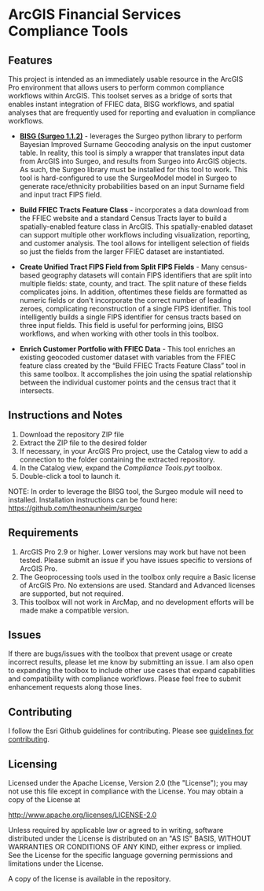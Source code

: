# ArcGIS Financial Services Compliance Tools

## Features

This project is intended as an immediately usable resource in the ArcGIS Pro environment that allows users to perform common compliance workflows within ArcGIS. This toolset serves as a bridge of sorts that enables instant integration of FFIEC data, BISG workflows, and spatial analyses that are frequently used for reporting and evaluation in compliance workflows.

* **[BISG (Surgeo 1.1.2)](https://github.com/djarrard/arcgis-compliance-tools/blob/main/Tool_Documentation.md#bisg-surgeo-112)** - leverages the Surgeo python library to perform Bayesian Improved Surname Geocoding analysis on the input customer table. In reality, this tool is simply a wrapper that translates input data from ArcGIS into Surgeo, and results from Surgeo into ArcGIS objects. As such, the Surgeo library must be installed for this tool to work. This tool is hard-configured to use the SurgeoModel model in Surgeo to generate race/ethnicity probabilities based on an input Surname field and input tract FIPS field.

* **Build FFIEC Tracts Feature Class** -  incorporates a data download from the FFIEC website and a standard Census Tracts layer to build a spatially-enabled feature class in ArcGIS. This spatially-enabled dataset can support multiple other workflows including visualization, reporting, and customer analysis. The tool allows for intelligent selection of fields so just the fields from the larger FFIEC dataset are instantiated.

* **Create Unified Tract FIPS Field from Split FIPS Fields** - Many census-based geography datasets will contain FIPS identifiers that are split into multiple fields: state, county, and tract. The split nature of these fields complicates joins. In addition, oftentimes these fields are formatted as numeric fields or don't incorporate the correct number of leading zeroes, complicating reconstruction of a single FIPS identifier. This tool intelligently builds a single FIPS identifier for census tracts based on three input fields. This field is useful for performing joins, BISG workflows, and when working with other tools in this toolbox.

* **Enrich Customer Portfolio with FFIEC Data** - This tool enriches an existing geocoded customer dataset with variables from the FFIEC feature class created by the “Build FFIEC Tracts Feature Class” tool in this same toolbox. It accomplishes the join using the spatial relationship between the individual customer points and the census tract that it intersects.

## Instructions and Notes

1. Download the repository ZIP file
2. Extract the ZIP file to the desired folder
3. If necessary, in your ArcGIS Pro project, use the Catalog view to add a connection to the folder containing the extracted repository.
4. In the Catalog view, expand the _Compliance Tools.pyt_ toolbox.
5. Double-click a tool to launch it.

NOTE: In order to leverage the BISG tool, the Surgeo module will need to installed. Installation instructions can be found here: https://github.com/theonaunheim/surgeo

## Requirements

1. ArcGIS Pro 2.9 or higher. Lower versions may work but have not been tested. Please submit an issue if you have issues specific to versions of ArcGIS Pro.
2. The Geoprocessing tools used in the toolbox only require a Basic license of ArcGIS Pro. No extensions are used. Standard and Advanced licenses are supported, but not required.
3. This toolbox will not work in ArcMap, and no development efforts will be made make a compatible version.

## Issues

If there are bugs/issues with the toolbox that prevent usage or create incorrect results, please let me know by submitting an issue. I am also open to expanding the toolbox to include other use cases that expand capabilities and compatibility with compliance workflows. Please feel free to submit enhancement requests along those lines.

## Contributing

I follow the Esri Github guidelines for contributing. Please see [guidelines for contributing](https://github.com/esri/contributing).

## Licensing

Licensed under the Apache License, Version 2.0 (the "License");
you may not use this file except in compliance with the License.
You may obtain a copy of the License at


   http://www.apache.org/licenses/LICENSE-2.0


Unless required by applicable law or agreed to in writing, software
distributed under the License is distributed on an "AS IS" BASIS,
WITHOUT WARRANTIES OR CONDITIONS OF ANY KIND, either express or implied.
See the License for the specific language governing permissions and
limitations under the License.


A copy of the license is available in the repository.
